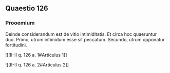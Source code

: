 ## Quaestio 126

### Prooemium

Deinde considerandum est de vitio intimiditatis. Et circa hoc quaeruntur duo. Primo, utrum intimidum esse sit peccatum. Secundo, utrum opponatur fortitudini.

![[II-II q. 126 a. 1#Articulus 1]]

![[II-II q. 126 a. 2#Articulus 2]]

